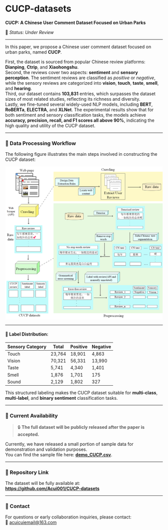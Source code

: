 # CUCP-datasets

**CUCP: A Chinese User Comment Dataset Focused on Urban Parks**

📌 *Status: Under Review*

---

In this paper, we propose a Chinese user comment dataset focused on urban parks, named **CUCP**.

First, the dataset is sourced from popular Chinese review platforms: **Dianping**, **Ctrip**, and **Xiaohongshu**.  
Second, the reviews cover two aspects: **sentiment** and **sensory perception**. The sentiment reviews are classified as *positive* or *negative*, while the sensory reviews are categorized into **vision**, **touch**, **taste**, **smell**, and **hearing**.  
Third, our dataset contains **103,831** entries, which surpasses the dataset sizes of most related studies, reflecting its richness and diversity.  
Lastly, we fine-tuned several widely-used NLP models, including **BERT**, **RoBERTa**, **ELECTRA**, and **XLNet**. The experimental results show that for both sentiment and sensory classification tasks, the models achieve **accuracy, precision, recall, and F1 scores all above 90%**, indicating the high quality and utility of the CUCP dataset.

---

### 🧬 Data Processing Workflow

The following figure illustrates the main steps involved in constructing the CUCP dataset:

![CUCP data processing steps for creating the CUCP dataset](CUCP_prosess.png)

---
#### 🧮 Label Distribution:

| Sensory Category | Total | Positive | Negative |
|------------------|--------|----------|----------|
| Touch            | 23,764 | 18,901   | 4,863    |
| Vision           | 70,321 | 56,331   | 13,990   |
| Taste            | 5,741  | 4,340    | 1,401    |
| Smell            | 1,876  | 1,701    | 175      |
| Sound            | 2,129  | 1,802    | 327      |

This structured labeling makes the CUCP dataset suitable for **multi-class**, **multi-label**, and **binary sentiment** classification tasks.

---

### 📂 Current Availability

> 🔒 **The full dataset will be publicly released after the paper is accepted.**

Currently, we have released a small portion of sample data for demonstration and validation purposes.  
You can find the sample file here: **[demo_CUCP.csv](demo_CUCP.csv)**.

---

### 🔗 Repository Link

The dataset will be fully available at:  
**https://github.com/Acui001/CUCP-datasets**

---

### 📮 Contact

For questions or early collaboration inquiries, please contact:  
📧 acuicuiemail@163.com
